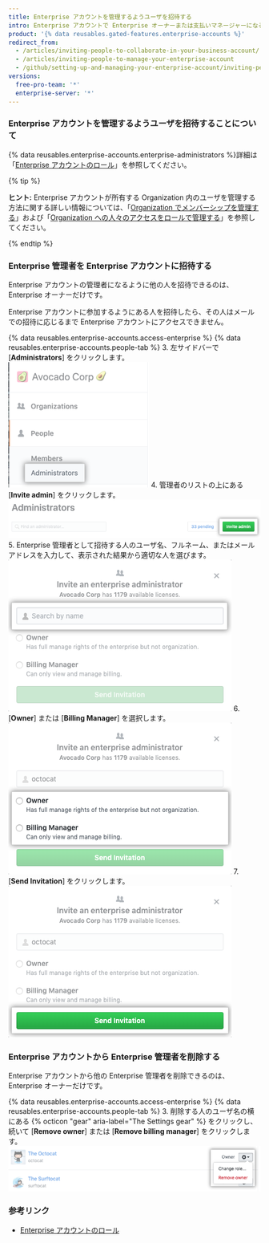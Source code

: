 ```yaml
---
title: Enterprise アカウントを管理するようユーザを招待する
intro: Enterprise アカウントで Enterprise オーナーまたは支払いマネージャーになるように人を招待することができます。 Enterprise アカウントにアクセスする必要がなくなった Enterprise オーナーまたは支払いマネージャーを削除することもできます。
product: '{% data reusables.gated-features.enterprise-accounts %}'
redirect_from:
  - /articles/inviting-people-to-collaborate-in-your-business-account/
  - /articles/inviting-people-to-manage-your-enterprise-account
  - /github/setting-up-and-managing-your-enterprise-account/inviting-people-to-manage-your-enterprise-account
versions:
  free-pro-team: '*'
  enterprise-server: '*'
---
```

### Enterprise アカウントを管理するようユーザを招待することについて

{% data reusables.enterprise-accounts.enterprise-administrators %}詳細は「[Enterprise アカウントのロール](/articles/roles-for-an-enterprise-account)」を参照してください。

{% tip %}

**ヒント:** Enterprise アカウントが所有する Organization 内のユーザを管理する方法に関する詳しい情報については、「[Organization でメンバーシップを管理する](/articles/managing-membership-in-your-organization)」および「[Organization への人々のアクセスをロールで管理する](/articles/managing-peoples-access-to-your-organization-with-roles)」を参照してください。

{% endtip %}

### Enterprise 管理者を Enterprise アカウントに招待する

Enterprise アカウントの管理者になるように他の人を招待できるのは、Enterprise オーナーだけです。

Enterprise アカウントに参加するようにある人を招待したら、その人はメールでの招待に応じるまで Enterprise アカウントにアクセスできません。

{% data reusables.enterprise-accounts.access-enterprise %}
{% data reusables.enterprise-accounts.people-tab %}
3. 左サイドバーで [**Administrators**] をクリックします。 ![左サイドバーの [Administrators] タブ](/assets/images/help/business-accounts/administrators-tab.png)
4. 管理者のリストの上にある [**Invite admin**] をクリックします。 ![Enterprise オーナーのリストの上にある [Invite admin] ボタン](/assets/images/help/business-accounts/invite-admin-button.png)
5. Enterprise 管理者として招待する人のユーザ名、フルネーム、またはメール アドレスを入力して、表示された結果から適切な人を選びます。 ![人のユーザ名、フルネーム、またはメール アドレスを入力するためのフィールドと [Invite] ボタンを備えたモーダル ボックス](/assets/images/help/business-accounts/invite-admins-modal-button.png)
6. [**Owner**] または [**Billing Manager**] を選択します。 ![ロールの選択肢が表示されたモーダルボックス](/assets/images/help/business-accounts/invite-admins-roles.png)
7. [**Send Invitation**] をクリックします。 ![[Send invitation] ボタン](/assets/images/help/business-accounts/invite-admins-send-invitation.png)

### Enterprise アカウントから Enterprise 管理者を削除する

Enterprise アカウントから他の Enterprise 管理者を削除できるのは、Enterprise オーナーだけです。

{% data reusables.enterprise-accounts.access-enterprise %}
{% data reusables.enterprise-accounts.people-tab %}
3. 削除する人のユーザ名の横にある {% octicon "gear" aria-label="The Settings gear" %} をクリックし、続いて [**Remove owner**] または [**Remove billing manager**] をクリックします。 ![Enterprise 管理者を削除するためのメニュー オプション付きの設定「歯車」アイコン](/assets/images/help/business-accounts/remove-admin.png)

### 参考リンク

- [Enterprise アカウントのロール](/articles/roles-for-an-enterprise-account)
